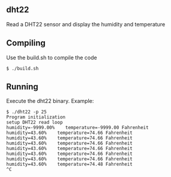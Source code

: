 dht22
-----
Read a DHT22 sensor and display the humidity and temperature


## Compiling
Use the build.sh to compile the code

    $ ./build.sh 

## Running
Execute the dht22 binary.  Example:

    $ ./dht22 -p 25
    Program initialization
    setup DHT22 read loop
    humidity=-9999.00%    temperature=-9999.00 Fahrenheit 
    humidity=43.60%    temperature=74.66 Fahrenheit 
    humidity=43.60%    temperature=74.66 Fahrenheit 
    humidity=43.60%    temperature=74.66 Fahrenheit 
    humidity=43.60%    temperature=74.66 Fahrenheit 
    humidity=43.60%    temperature=74.66 Fahrenheit 
    humidity=43.60%    temperature=74.66 Fahrenheit 
    humidity=43.60%    temperature=74.48 Fahrenheit 
    ^C


